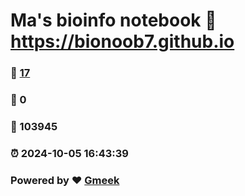 # Ma's bioinfo notebook :link: https://bionoob7.github.io 
### :page_facing_up: [17](https://bionoob7.github.io/tag.html) 
### :speech_balloon: 0 
### :hibiscus: 103945 
### :alarm_clock: 2024-10-05 16:43:39 
### Powered by :heart: [Gmeek](https://github.com/Meekdai/Gmeek)

